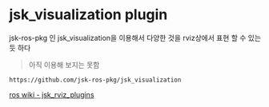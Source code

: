 # jsk_visualization plugin

jsk-ros-pkg 인 jsk_visualization을 이용해서 다양한 것을 rviz상에서 표현 할 수 있는 듯 하다   

> 아직 이용해 보지는 못함

```
https://github.com/jsk-ros-pkg/jsk_visualization
```

[ros wiki - jsk_rviz_plugins](http://wiki.ros.org/jsk_rviz_plugins)

